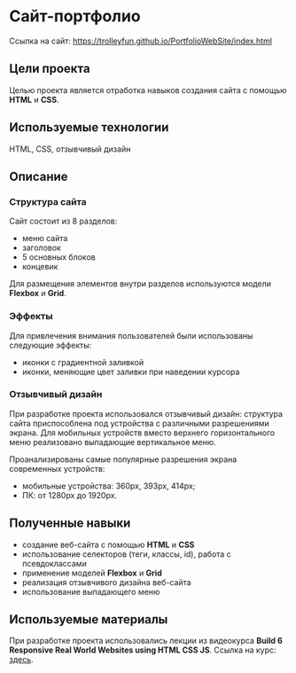 # Сайт-портфолио
Ссылка на сайт: https://trolleyfun.github.io/PortfolioWebSite/index.html
## Цели проекта
Целью проекта является отработка навыков создания сайта с помощью **HTML** и **CSS**.
## Используемые технологии
HTML, CSS, отзывчивый дизайн
## Описание
### Структура сайта
Сайт состоит из 8 разделов:
+ меню сайта
+ заголовок
+ 5 основных блоков
+ концевик

Для размещения элементов внутри разделов используются модели **Flexbox** и **Grid**.
### Эффекты
Для привлечения внимания пользователей были использованы следующие эффекты:
+ иконки с градиентной заливкой
+ иконки, меняющие цвет заливки при наведении курсора
### Отзывчивый дизайн
При разработке проекта использовался отзывчивый дизайн: структура сайта приспособлена под устройства с различными разрешениями экрана. Для мобильных устройств вместо верхнего горизонтального меню реализовано выпадающие вертикальное меню. 

Проанализированы самые популярные разрешения экрана современных устройств:
+ мобильные устройства: 360px, 393px, 414px;
+ ПК: от 1280px до 1920px.
## Полученные навыки
+ создание веб-сайта с помощью **HTML** и **CSS**
+ использование селекторов (теги, классы, id), работа с псевдоклассами
+ применение моделей **Flexbox** и **Grid**
+ реализация отзывчивого дизайна веб-сайта
+ использование выпадающего меню
## Используемые материалы
При разработке проекта использовались лекции из видеокурса **Build 6 Responsive Real World Websites using HTML CSS JS**. Ссылка на курс: [здесь](https://www.udemy.com/course/build-real-world-website-using-html5-css3-and-javascript).
